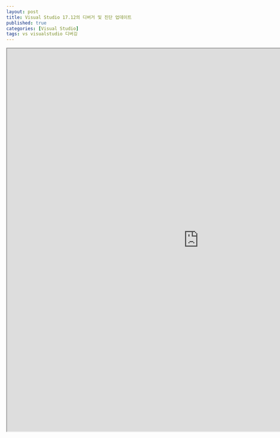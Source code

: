 ```yaml
---
layout: post
title: Visual Studio 17.12의 디버거 및 진단 업데이트
published: true
categories: [Visual Studio]
tags: vs visualstudio 디버깅
---
```

<iframe width="1024" height="1024" src="https://docs.google.com/document/d/e/2PACX-1vTUvcxqgLEIp9YSWZ4SMXSOmYM35198wFCIl06MNKE0q6_c6tXWqBk-ak2sUCM0bbAdQB29-EbMKol9/pub?embedded=true"></iframe>      
  

